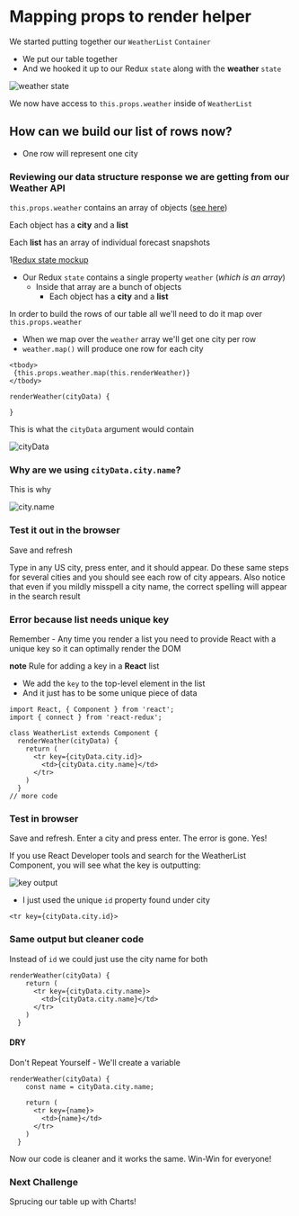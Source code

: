# Mapping props to render helper
We started putting together our `WeatherList` `Container`

* We put our table together
* And we hooked it up to our Redux `state` along with the **weather** `state`

![weather state](https://i.imgur.com/5PwIQjE.png)

We now have access to `this.props.weather` inside of `WeatherList`

## How can we build our list of rows now?
* One row will represent one city

### Reviewing our data structure response we are getting from our Weather API

`this.props.weather` contains an array of objects ([see here](https://i.imgur.com/yanKfFx.png))

Each object has a **city** and a **list**

Each **list** has an array of individual forecast snapshots

1[Redux state mockup](https://i.imgur.com/EjB184c.png)

* Our Redux `state` contains a single property `weather` (_which is an array_)
    - Inside that array are a bunch of objects
        + Each object has a **city** and a **list**

In order to build the rows of our table all we'll need to do it map over `this.props.weather`

* When we map over the `weather` array we'll get one city per row
* `weather.map()` will produce one row for each city

```
<tbody>
 {this.props.weather.map(this.renderWeather)}
</tbody>
```

```
renderWeather(cityData) {

}
```

This is what the `cityData` argument would contain

![cityData](https://i.imgur.com/o7ibXXG.png)

### Why are we using `cityData.city.name`?
This is why

![city.name](https://i.imgur.com/6qGSPCy.png)

### Test it out in the browser
Save and refresh

Type in any US city, press enter, and it should appear. Do these same steps for several cities and you should see each row of city appears. Also notice that even if you mildly misspell a city name, the correct spelling will appear in the search result

### Error because list needs unique key
Remember - Any time you render a list you need to provide React with a unique key so it can optimally render the DOM

**note** Rule for adding a key in a **React** list

* We add the `key` to the top-level element in the list
* And it just has to be some unique piece of data

```
import React, { Component } from 'react';
import { connect } from 'react-redux';

class WeatherList extends Component {
  renderWeather(cityData) {
    return (
      <tr key={cityData.city.id}>
        <td>{cityData.city.name}</td>
      </tr>
    )
  }
// more code
```

### Test in browser
Save and refresh. Enter a city and press enter. The error is gone. Yes!

If you use React Developer tools and search for the WeatherList Component, you will see what the key is outputting:

![key output](https://i.imgur.com/t58gp6M.png)

* I just used the unique `id` property found under city 

`<tr key={cityData.city.id}>`

### Same output but cleaner code
Instead of `id` we could just use the city name for both

```
renderWeather(cityData) {
    return (
      <tr key={cityData.city.name}>
        <td>{cityData.city.name}</td>
      </tr>
    )
  }
```

#### DRY
Don't Repeat Yourself - We'll create a variable

```
renderWeather(cityData) {
    const name = cityData.city.name;
    
    return (
      <tr key={name}>
        <td>{name}</td>
      </tr>
    )
  }
```

Now our code is cleaner and it works the same. Win-Win for everyone!

### Next Challenge
Sprucing our table up with Charts!
